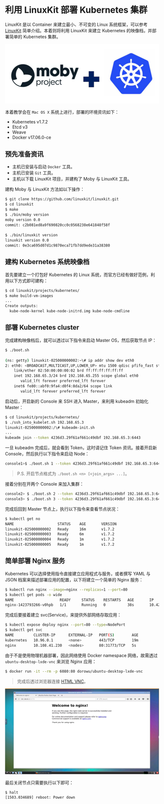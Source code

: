# 利用 LinuxKit 部署 Kubernetes 集群
LinuxKit 是以 Container 来建立最小、不可变的 Linux 系统框架，可以参考 [LinuxKit](https://github.com/linuxkit/linuxkit) 简单介绍。本着则将利用 LinuxKit 来建立 Kubernetes 的映像档，并部署简单的 Kubernetes 集群。

![](images/moby+kubernetes.png)


本着教学会在 `Mac OS X` 系统上进行，部署的环境资讯如下：
* Kubernetes v1.7.2
* Etcd v3
* Weave
* Docker v17.06.0-ce

## 预先准备资讯

* 主机已安装与启动 `Docker` 工具。
* 主机已安装 `Git` 工具。
* 主机以下载 LinuxKit 项目，并建构了 Moby 与 LinuxKit 工具。

建构 Moby 与 LinuxKit 方法如以下操作：
```sh
$ git clone https://github.com/linuxkit/linuxkit.git
$ cd linuxkit
$ make
$ ./bin/moby version
moby version 0.0
commit: c2b081ed8a9f690820cc0c0568238e641848f58f

$ ./bin/linuxkit version
linuxkit version 0.0
commit: 0e3ca695d07d1c9870eca71fb7dd9ede31a38380
```

## 建构 Kubernetes 系统映像档
首先要建立一个打包好 Kubernetes 的 Linux 系统，而官方已经有做好范例，利用以下方式即可建构：
```sh
$ cd linuxkit/projects/kubernetes/
$ make build-vm-images
...
Create outputs:
  kube-node-kernel kube-node-initrd.img kube-node-cmdline
```

## 部署 Kubernetes cluster
完成建构映像档后，就可以透过以下指令来启动 Master OS，然后获取节点 IP：
```sh
$ ./boot.sh

(ns: getty) linuxkit-025000000002:~\# ip addr show dev eth0
2: eth0: <BROADCAST,MULTICAST,UP,LOWER_UP> mtu 1500 qdisc pfifo_fast state UP qlen 1000
    link/ether 02:50:00:00:00:02 brd ff:ff:ff:ff:ff:ff
    inet 192.168.65.3/24 brd 192.168.65.255 scope global eth0
       valid_lft forever preferred_lft forever
    inet6 fe80::abf0:9fa4:d0f4:8da2/64 scope link
       valid_lft forever preferred_lft forever
```

启动后，开启新的 Console 来 SSH 进入 Master，来利用 kubeadm 初始化 Master：
```sh
$ cd linuxkit/projects/kubernetes/
$ ./ssh_into_kubelet.sh 192.168.65.3
linuxkit-025000000002:/\# kubeadm-init.sh
...
kubeadm join --token 4236d3.29f61af661c49dbf 192.168.65.3:6443
```

一旦 kubeadm 完成后，就会看到 Token，这时请记住 Token 资讯。接着开启新 Console，然后执行以下指令来启动 Node：
```sh
console1>$ ./boot.sh 1 --token 4236d3.29f61af661c49dbf 192.168.65.3:6443
```
> P.S. 开启节点格式为 `./boot.sh <n> [<join_args> ...]`。

接着分别在开两个 Console 来加入集群：
```sh
console2> $ ./boot.sh 2 --token 4236d3.29f61af661c49dbf 192.168.65.3:6443
console3> $ ./boot.sh 3 --token 4236d3.29f61af661c49dbf 192.168.65.3:6443
```

完成后回到 Master 节点上，执行以下指令来查看节点状况：
```sh
$ kubectl get no
NAME                    STATUS    AGE       VERSION
linuxkit-025000000002   Ready     16m       v1.7.2
linuxkit-025000000003   Ready     6m        v1.7.2
linuxkit-025000000004   Ready     1m        v1.7.2
linuxkit-025000000005   Ready     1m        v1.7.2
```

## 简单部署 Nginx 服务
Kubernetes 可以选择使用指令直接建立应用程式与服务，或者撰写 YAML 与 JSON 档案来描述部署应用的配置，以下将建立一个简单的 Nginx 服务：
```sh
$ kubectl run nginx --image=nginx --replicas=1 --port=80
$ kubectl get pods -o wide
NAME                     READY     STATUS    RESTARTS   AGE       IP          NODE
nginx-1423793266-v0hpb   1/1       Running   0          38s       10.42.0.1   linuxkit-025000000004
```

完成后要接着建立 svc(Service)，来提供外部网络存取应用：
```sh
$ kubectl expose deploy nginx --port=80 --type=NodePort
$ kubectl get svc
NAME         CLUSTER-IP      EXTERNAL-IP   PORT(S)        AGE
kubernetes   10.96.0.1       <none>        443/TCP        19m
nginx        10.108.41.230   <nodes>       80:31773/TCP   5s
```

由于不是使用物理机器部署，因此网络使用 Docker namespace 网络，故需透过 `ubuntu-desktop-lxde-vnc` 来浏览 Nginx 应用：
```sh
$ docker run -it --rm -p 6080:80 dorowu/ubuntu-desktop-lxde-vnc
```
> 完成后透过浏览器连接 [HTML VNC](localhost:6080)。

![](images/docker-desktop.png)

最后关闭节点只需要执行以下即可：
```sh
$ halt
[1503.034689] reboot: Power down
```

